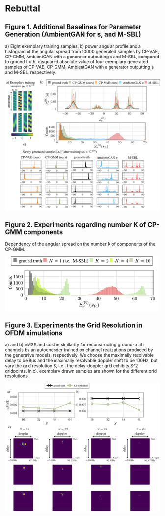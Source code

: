 # Rebuttal

## Figure 1. Additional Baselines for Parameter Generation (AmbientGAN for s, and M-SBL)

a) Eight exemplary training samples, b) power angular profile and a histogram of the angular spread from 10000 generated samples by CP-VAE, CP-GMM, AmbientGAN with a generator outputting s and M-SBL, compared to ground truth, c)squared absolute value of four exemplary generated samples of CP-VAE, CP-GMM, AmbientGAN with a generator outputting s and M-SBL, respectively.

<img src="3gpp_added2.png" alt="Description" width="750">

## Figure 2. Experiments regarding number K of CP-GMM components

Dependency of the angular spread on the number K of components of the CP-GMM.

<img src="plot_K2.png" alt="Description" width="500">

## Figure 3. Experiments the Grid Resolution in OFDM simulations

a) and b) nMSE and cosine similarity for reconstructing ground-truth channels by an autoencoder trained on channel realizations produced by the generative models, respectively. We choose the maximally resolvable delay to be 8μs and the maximally resolvable doppler shift to be 100Hz, but vary the grid resolution S, i.e., the delay-doppler grid exhibits S^2 gridpoints. In c), exemplary drawn samples are shown for the different grid resolutions.

<img src="plot_S2.png" alt="Description" width="700">

